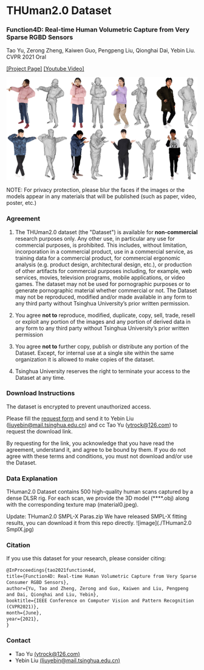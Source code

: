 # THUman2.0 Dataset
### Function4D: Real-time Human Volumetric Capture from Very Sparse RGBD Sensors
Tao Yu, Zerong Zheng, Kaiwen Guo, Pengpeng Liu, Qionghai Dai, Yebin Liu.  CVPR 2021 Oral

[[Project Page]](http://www.liuyebin.com/Function4D/Function4D.html)
[[Youtube Video]](https://www.youtube.com/watch?v=-rWUn4fEQNU&t=90s)

![teaser](./THuman2.0.jpg)

NOTE: For privacy protection, please blur the faces if the images or the models appear in any materials that will be published (such as paper, video, poster, etc.)

### Agreement
1. The THUman2.0 dataset (the "Dataset") is available for **non-commercial** research purposes only. Any other use, in particular any use for commercial purposes, is prohibited. This includes, without limitation, incorporation in a commercial product, use in a commercial service, as training data for a commercial product, for commercial ergonomic analysis (e.g. product design, architectural design, etc.), or production of other artifacts for commercial purposes including, for example, web services, movies, television programs, mobile applications, or video games. The dataset may not be used for pornographic purposes or to generate pornographic material whether commercial or not. The Dataset may not be reproduced, modified and/or made available in any form to any third party without Tsinghua University’s prior written permission.

2. You agree **not to** reproduce, modified, duplicate, copy, sell, trade, resell or exploit any portion of the images and any portion of derived data in any form to any third party without Tsinghua University’s prior written permission

3. You agree **not to** further copy, publish or distribute any portion of the Dataset. Except, for internal use at a single site within the same organization it is allowed to make copies of the dataset.

4. Tsinghua University reserves the right to terminate your access to the Dataset at any time.


### Download Instructions 
The dataset is encrypted to prevent unauthorized access.

Please fill the [request form](./THuman2.0_Aggrement.pdf) and send it to Yebin Liu (liuyebin@mail.tsinghua.edu.cn) and cc Tao Yu (ytrock@126.com) to request the download link. 

By requesting for the link, you acknowledge that you have read the agreement, understand it, and agree to be bound by them. If you do not agree with these terms and conditions, you must not download and/or use the Dataset.


### Data Explanation
THuman2.0 Dataset contains 500 high-quality human scans captured by a dense DLSR rig.
For each scan, we provide the 3D model (****.obj) along with the corresponding texture map (material0.jpeg).

Update: THuman2.0 SMPL-X Paras.zip
We have released SMPL-X fitting results, you can download it from this repo directly. 
![image](./THuman2.0 SmplX.jpg)

### Citation
If you use this dataset for your research, please consider citing:
```
@InProceedings{tao2021function4d,
title={Function4D: Real-time Human Volumetric Capture from Very Sparse Consumer RGBD Sensors},
author={Yu, Tao and Zheng, Zerong and Guo, Kaiwen and Liu, Pengpeng and Dai, Qionghai and Liu, Yebin},
booktitle={IEEE Conference on Computer Vision and Pattern Recognition (CVPR2021)},
month={June},
year={2021},
}
```

### Contact
- Tao Yu [(ytrock@126.com)](mailto:ytrock@126.com)
- Yebin Liu [(liuyebin@mail.tsinghua.edu.cn)](mailto:liuyebin@mail.tsinghua.edu.cn)
